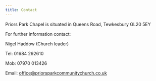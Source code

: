 ```yaml
---
title: Contact
---
```

Priors Park Chapel is situated in Queens Road, Tewkesbury GL20 5EY

For further information contact:

Nigel Haddow (Church leader)

Tel: 01684 292610

Mob: 07970 013426

Email: office@priorsparkcommunitychurch.co.uk